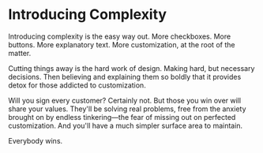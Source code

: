 <template data-parse>2023-09-04</template>

# Introducing Complexity

Introducing complexity is the easy way out. More checkboxes. More buttons. More explanatory text. More customization, at the root of the matter.

Cutting things away is the hard work of design. Making hard, but necessary decisions. Then believing and explaining them so boldly that it provides detox for those addicted to customization.

Will you sign every customer? Certainly not. But those you win over will share your values. They'll be solving real problems, free from the anxiety brought on by endless tinkering—the fear of missing out on perfected customization. And you'll have a much simpler surface area to maintain.

Everybody wins.